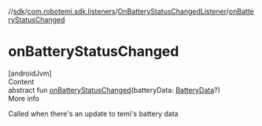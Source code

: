 //[sdk](../../../index.md)/[com.robotemi.sdk.listeners](../index.md)/[OnBatteryStatusChangedListener](index.md)/[onBatteryStatusChanged](on-battery-status-changed.md)



# onBatteryStatusChanged  
[androidJvm]  
Content  
abstract fun [onBatteryStatusChanged](on-battery-status-changed.md)(batteryData: [BatteryData](../../com.robotemi.sdk/-battery-data/index.md)?)  
More info  


Called when there's an update to temi's battery data

  



